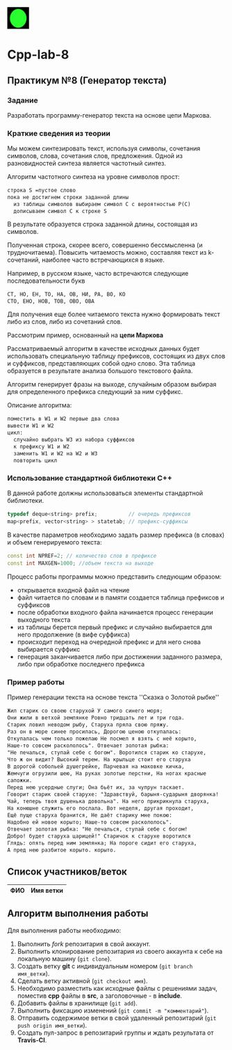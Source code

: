 

<img src="img/green.png" width="50" height="50">

# Cpp-lab-8

## Практикум №8 (Генератор текста)

### Задание

Разработать программу-генератор текста на основе цепи Маркова. 

### Краткие сведения из теории

Мы можем синтезировать текст, используя символы, сочетания символов, слова, сочетания слов, предложения.
Одной из разновидностей синтеза является частотный синтез.

Алгоритм частотного синтеза на уровне символов прост:

```
строка S =пустое слово
пока не достигнем строки заданной длины
  из таблицы символов выбираем символ C с вероятностью P(C)
  дописываем символ C к строке S
```

В результате образуется строка заданной длины, состоящая из символов.

Полученная строка, скорее всего, совершенно бессмысленна (и трудночитаема). Повысить читаемость можно, составляя текст из k-сочетаний, наиболее часто встречающихся в языке.

Например, в русском языке, часто встречаются следующие последовательности букв

```
СТ, НО, ЕН, ТО, НА, ОВ, НИ, РА, ВО, КО
СТО, ЕНО, НОВ, ТОВ, ОВО, ОВА
```

Для получения еще более читаемого текста нужно формировать текст либо из слов, либо из сочетаний слов.

Рассмотрим пример, основанный на **цепи Маркова**

Рассматриваемый алгоритм в качестве исходных данных будет использовать специальную таблицу префиксов, состоящих из двух слов и суффиксов, представляющих собой одно слово. Эта таблица образуется в результате анализа большого текстового файла.

Алгоритм генерирует фразы на выходе, случайным образом выбирая для определенного префикса следующий за ним суффикс.

Описание алгоритма:

```
поместить в W1 и W2 первые два слова
вывести W1 и W2
цикл:
  случайно выбрать W3 из набора суффиксов
  к префиксу W1 и W2
  заменить W1 и W2 на W2 и W3
  повторить цикл
```

### Использование стандартной библиотеки С++

В данной работе должны использоваться элементы стандартной библиотеки.


```c++
typedef deque<string> prefix;          // очередь префиксов
map<prefix, vector<string> > statetab; // префикс-суффиксы
```

В качестве параметров необходимо задать размер префикса (в словах) и объем генерируемого текста:

```c++
const int NPREF=2; // количество слов в префиксе
const int MAXGEN=1000; //объем текста на выходе
```

Процесс работы программы можно представить следующим образом:

- открывается входной файл на чтение
- файл читается по словам и в памяти создается таблица префиксов и суффиксов
- после обработки входного файла начинается процесс генерации выходного текста
- из таблицы берется первый префикс и случайно выбирается для него продолжение (в вифе суффикса)
- происходит переход на очередной префикс и для него снова выбирается суффикс
- генерация заканчивается либо при достижении заданного размера, либо при обработке последнего префикса

### Пример работы


Пример генерации текста на основе текста ''Сказка о Золотой рыбке''

```
Жил старик со своею старухой У самого синего моря; 
Они жили в ветхой землянке Ровно тридцать лет и три года. 
Старик ловил неводом рыбу, Старуха пряла свою пряжу. 
Раз он в море синее просилась, Дорогою ценою откупалась: 
Откупалась чем только пожелаю Не посмел я взять с неё корыто, 
Наше-то совсем раскололось". Отвечает золотая рыбка: 
"Не печалься, ступай себе с богом". Воротился старик ко старухе, 
Что ж он видит? Высокий терем. На крыльце стоит его старуха 
В дорогой собольей душегрейке, Парчевая на маковке кичка, 
Жемчуги огрузили шею, На руках золотые перстни, На ногах красные сапожки. 
Перед нею усердные слуги; Она бьёт их, за чупрун таскает. 
Говорит старик своей старухе: "Здравствуй, барыня-сударыня дворянка! 
Чай, теперь твоя душенька довольна". На него прикрикнула старуха, 
На конюшне служить его послала. Вот неделя, другая проходит, 
Ещё пуще старуха бранится, Не даёт старику мне покою: 
Надобно ей новое корыто; Наше-то совсем раскололось". 
Отвечает золотая рыбка: "Не печалься, ступай себе с богом! 
Добро! будет старуха царицей!" Старичок к старухе воротился 
Глядь: опять перед ним землянка; На пороге сидит его старуха, 
А пред нею разбитое корыто. корыто. 
```



 
## Список участников/веток

|  ФИО              | Имя ветки |
|-------------------|-----------|

## Алгоритм выполнения работы

Для выполнения работы необходимо:

1. Выполнить *fork* репозитария в свой аккаунт.
1. Выполнить клонирование репозитария из своего аккаунта к себе на локальную машину (`git clone`).
1. Создать ветку **git** с индивидуальным номером (`git branch имя_ветки`).
1. Сделать ветку активной (`git checkout имя`).
1. Необходимо разместить как исходные файлы с решениями задач, поместив **cpp** файлы в **src**, а заголовочные - в **include**. 
1. Добавить файлы в хранилище (`git add`).
1. Выполнить фиксацию изменений (`git commit -m "комментарий"`).
1. Отправить содержимое ветки в свой удаленный репозитарий (`git push origin имя_ветки`).
1. Создать пул-запрос в репозитарий группы и ждать результата от **Travis-CI**.

